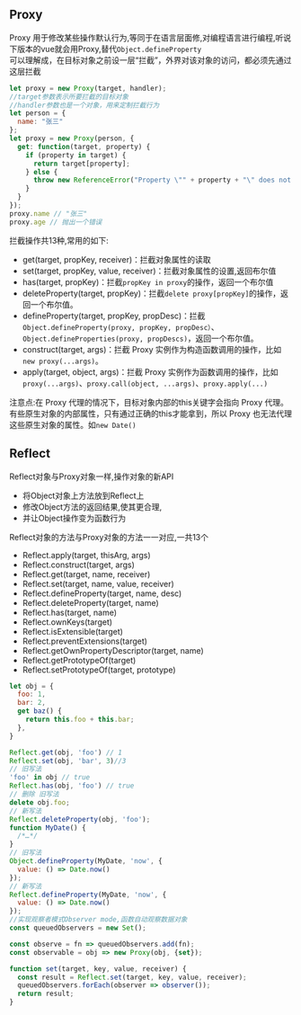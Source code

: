 
## Proxy
<!--more--> 
Proxy 用于修改某些操作默认行为,等同于在语言层面修,对编程语言进行编程,听说下版本的vue就会用Proxy,替代`Object.defineProperty`  
可以理解成，在目标对象之前设一层“拦截”，外界对该对象的访问，都必须先通过这层拦截
```js
let proxy = new Proxy(target, handler);
//target参数表示所要拦截的目标对象
//handler参数也是一个对象，用来定制拦截行为
let person = {
  name: "张三"
};
let proxy = new Proxy(person, {
  get: function(target, property) {
    if (property in target) {
      return target[property];
    } else {
      throw new ReferenceError("Property \"" + property + "\" does not exist.");
    }
  }
});
proxy.name // "张三"
proxy.age // 抛出一个错误
```

拦截操作共13种,常用的如下:

- get(target, propKey, receiver)：拦截对象属性的读取
- set(target, propKey, value, receiver)：拦截对象属性的设置,返回布尔值
- has(target, propKey)：拦截`propKey in proxy`的操作，返回一个布尔值
- deleteProperty(target, propKey)：拦截`delete proxy[propKey]`的操作，返回一个布尔值。
- defineProperty(target, propKey, propDesc)：拦截`Object.defineProperty(proxy, propKey, propDesc）`、`Object.defineProperties(proxy, propDescs)`，返回一个布尔值。
- construct(target, args)：拦截 Proxy 实例作为构造函数调用的操作，比如`new proxy(...args)`。
- apply(target, object, args)：拦截 Proxy 实例作为函数调用的操作，比如`proxy(...args)`、`proxy.call(object, ...args)`、`proxy.apply(...)`  

注意点:在 Proxy 代理的情况下，目标对象内部的this关键字会指向 Proxy 代理。有些原生对象的内部属性，只有通过正确的this才能拿到，所以 Proxy 也无法代理这些原生对象的属性。如`new Date()`

## Reflect

Reflect对象与Proxy对象一样,操作对象的新API

- 将Object对象上方法放到Reflect上
- 修改Object方法的返回结果,使其更合理,
- 并让Object操作变为函数行为  

Reflect对象的方法与Proxy对象的方法一一对应,一共13个
- Reflect.apply(target, thisArg, args)
- Reflect.construct(target, args)
- Reflect.get(target, name, receiver)
- Reflect.set(target, name, value, receiver)
- Reflect.defineProperty(target, name, desc)
- Reflect.deleteProperty(target, name)
- Reflect.has(target, name)
- Reflect.ownKeys(target)
- Reflect.isExtensible(target)
- Reflect.preventExtensions(target)
- Reflect.getOwnPropertyDescriptor(target, name)
- Reflect.getPrototypeOf(target)
- Reflect.setPrototypeOf(target, prototype)

```js
let obj = {
  foo: 1,
  bar: 2,
  get baz() {
    return this.foo + this.bar;
  },
}

Reflect.get(obj, 'foo') // 1
Reflect.set(obj, 'bar', 3)//3
// 旧写法
'foo' in obj // true
Reflect.has(obj, 'foo') // true
// 删除 旧写法
delete obj.foo;
// 新写法
Reflect.deleteProperty(obj, 'foo');
function MyDate() {
  /*…*/
}
// 旧写法
Object.defineProperty(MyDate, 'now', {
  value: () => Date.now()
});
// 新写法
Reflect.defineProperty(MyDate, 'now', {
  value: () => Date.now()
});
//实现观察者模式Observer mode,函数自动观察数据对象
const queuedObservers = new Set();

const observe = fn => queuedObservers.add(fn);
const observable = obj => new Proxy(obj, {set});

function set(target, key, value, receiver) {
  const result = Reflect.set(target, key, value, receiver);
  queuedObservers.forEach(observer => observer());
  return result;
}
```